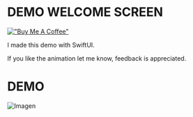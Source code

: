 # DEMO WELCOME SCREEN

[!["Buy Me A 
Coffee"](https://www.buymeacoffee.com/assets/img/custom_images/orange_img.png)](https://www.buymeacoffee.com/victwise)

I made this demo with SwiftUI.

If you like the animation let me know, feedback is appreciated.

# DEMO

![Imagen](login_clip.gif)

